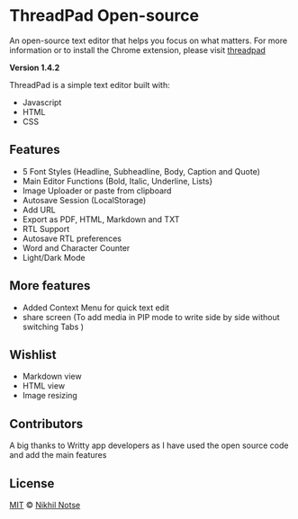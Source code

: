 # ThreadPad Open-source
 
An open-source text editor that helps you focus on what matters.
For more information or to install the Chrome extension, please visit [threadpad](https://notse.github.io/ThreadPad/)

**Version 1.4.2**

ThreadPad is a simple text editor built with:

* Javascript
* HTML
* CSS

## Features

* 5 Font Styles (Headline, Subheadline, Body, Caption and Quote)
* Main Editor Functions (Bold, Italic, Underline, Lists}
* Image Uploader or paste from clipboard
* Autosave Session (LocalStorage)
* Add URL
* Export as PDF, HTML, Markdown and TXT
* RTL Support
* Autosave RTL preferences
* Word and Character Counter 
* Light/Dark Mode

## More features 
* Added Context Menu for quick text edit 
* share screen (To add media in PIP mode to write side by side without switching Tabs )

## Wishlist

* Markdown view
* HTML view
* Image resizing

## Contributors

A big thanks to Writty app developers as I have used the open source code and add the main features 

## License
[MIT](https://opensource.org/licenses/MIT) © [Nikhil Notse](https://notse.dev/)
